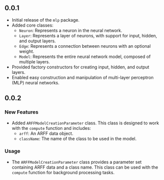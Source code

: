 ## 0.0.1

* Initial release of the `mlp` package.
* Added core classes:
    * `Neuron`: Represents a neuron in the neural network.
    * `Layer`: Represents a layer of neurons, with support for input, hidden, and output layers.
    * `Edge`: Represents a connection between neurons with an optional weight.
    * `Model`: Represents the entire neural network model, composed of multiple layers.
* Provided factory constructors for creating input, hidden, and output layers.
* Enabled easy construction and manipulation of multi-layer perceptron (MLP) neural networks.

## 0.0.2

### New Features
- Added `ARFFModelCreationParameter` class. This class is designed to work with the `compute` function and includes:
  - `arff`: An ARFF data object.
  - `className`: The name of the class to be used in the model.

### Usage
- The `ARFFModelCreationParameter` class provides a parameter set containing ARFF data and a class name. This class can be used with the `compute` function for background processing tasks.
